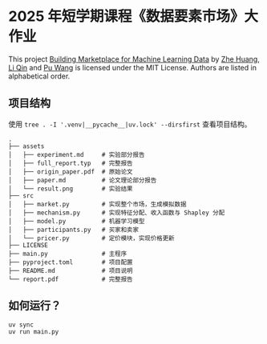 # 2025 年短学期课程《数据要素市场》大作业

This project [Building Marketplace for Machine Learning Data](report.pdf) by [Zhe Huang](https://github.com/Xecades), [Li Qin](https://github.com/qlsupersky) and [Pu Wang](https://github.com/V1CeVersaa) is licensed under the MIT License. Authors are listed in alphabetical order.

## 项目结构

使用 `tree . -I '.venv|__pycache__|uv.lock' --dirsfirst` 查看项目结构。

```
.
├── assets
│   ├── experiment.md     # 实验部分报告
│   ├── full_report.typ   # 完整报告
│   ├── origin_paper.pdf  # 原始论文
│   ├── paper.md          # 论文理论部分报告
│   └── result.png        # 实验结果
├── src
│   ├── market.py         # 实现整个市场，生成模拟数据
│   ├── mechanism.py      # 实现特征分配、收入函数与 Shapley 分配
│   ├── model.py          # 机器学习模型
│   ├── participants.py   # 买家和卖家
│   └── pricer.py         # 定价模块，实现价格更新
├── LICENSE
├── main.py               # 主程序
├── pyproject.toml        # 项目配置
├── README.md             # 项目说明
└── report.pdf            # 完整报告
```

## 如何运行？

```bash
uv sync
uv run main.py
```
